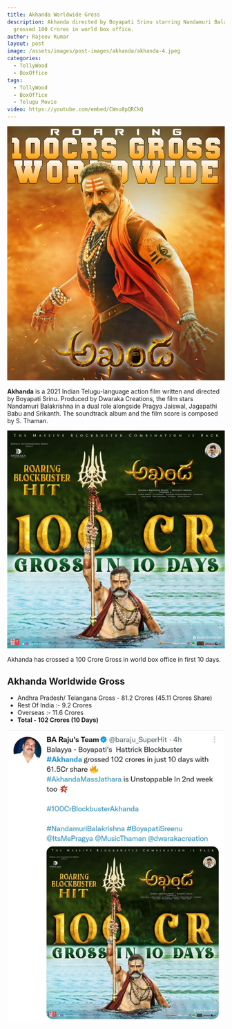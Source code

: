 ```yaml
---
title: Akhanda Worldwide Gross
description: Akhanda directed by Boyapati Srinu starring Nandamuri Balakrishna has
  grossed 100 Crores in world box office.
author: Rajeev Kumar
layout: post
image: /assets/images/post-images/akhanda/akhanda-4.jpeg
categories:
  - TollyWood
  - BoxOffice
tags:
  - TollyWood
  - BoxOffice
  - Telugu Movie
video: https://youtube.com/embed/CWnu8pQRCkQ
---
```

![Akhanda movie featured image](/assets/images/post-images/akhanda/akhanda-4.jpeg)

**Akhanda** is a 2021 Indian Telugu-language action film written and directed by Boyapati Srinu. Produced by Dwaraka Creations, the film stars Nandamuri Balakrishna in a dual role alongside Pragya Jaiswal, Jagapathi Babu and Srikanth. The soundtrack album and the film score is composed by S. Thaman. 

![Akhanda movie featured image](/assets/images/post-images/akhanda/akhanda-5.jpeg)

Akhanda has crossed a 100 Crore Gross in world box office in first 10 days.

## Akhanda Worldwide Gross
- Andhra Pradesh/ Telangana Gross - 81.2 Crores (45.11 Crores Share)
- Rest Of India :- 9.2 Crores
- Overseas :- 11.6 Crores
- **Total - 102 Crores (10 Days)**

![Akhanda movie featured image](/assets/images/post-images/akhanda/akhanda-6.jpeg)
